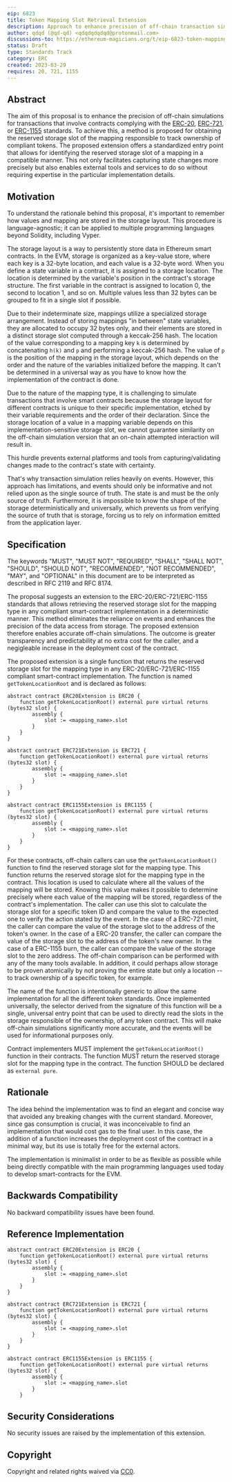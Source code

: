 ```yaml
---
eip: 6823
title: Token Mapping Slot Retrieval Extension
description: Approach to enhance precision of off-chain transaction simulations by accessing mapping storage slot in ERC-20/721/1155 contracts.
author: qdqd (@qd-qd) <qdqdqdqdqd@protonmail.com>
discussions-to: https://ethereum-magicians.org/t/eip-6823-token-mapping-slot-retrieval-extension/13666
status: Draft
type: Standards Track
category: ERC
created: 2023-03-29
requires: 20, 721, 1155
---
```


## Abstract

The aim of this proposal is to enhance the precision of off-chain simulations for transactions that involve contracts complying with the [ERC-20](./eip-20.md), [ERC-721](./eip-721.md), or [ERC-1155](./eip-1155.md) standards. To achieve this, a method is proposed for obtaining the reserved storage slot of the mapping responsible to track ownership of compliant tokens. The proposed extension offers a standardized entry point that allows for identifying the reserved storage slot of a mapping in a compatible manner. This not only facilitates capturing state changes more precisely but also enables external tools and services to do so without requiring expertise in the particular implementation details.

## Motivation

To understand the rationale behind this proposal, it's important to remember how values and mapping are stored in the storage layout. This procedure is language-agnostic; it can be applied to multiple programming languages beyond Solidity, including Vyper.

The storage layout is a way to persistently store data in Ethereum smart contracts. In the EVM, storage is organized as a key-value store, where each key is a 32-byte location, and each value is a 32-byte word. When you define a state variable in a contract, it is assigned to a storage location. The location is determined by the variable's position in the contract's storage structure. The first variable in the contract is assigned to location 0, the second to location 1, and so on. Multiple values less than 32 bytes can be grouped to fit in a single slot if possible.

Due to their indeterminate size, mappings utilize a specialized storage arrangement. Instead of storing mappings "in between" state variables, they are allocated to occupy 32 bytes only, and their elements are stored in a distinct storage slot computed through a keccak-256 hash. The location of the value corresponding to a mapping key `k` is determined by concatenating `h(k)` and `p` and performing a keccak-256 hash. The value of `p` is the position of the mapping in the storage layout, which depends on the order and the nature of the variables initialized before the mapping. It can't be determined in a universal way as you have to know how the implementation of the contract is done.

Due to the nature of the mapping type, it is challenging to simulate transactions that involve smart contracts because the storage layout for different contracts is unique to their specific implementation, etched by their variable requirements and the order of their declaration. Since the storage location of a value in a mapping variable depends on this implementation-sensitive storage slot, we cannot guarantee similarity on the off-chain simulation version that an on-chain attempted interaction will result in.

This hurdle prevents external platforms and tools from capturing/validating changes made to the contract's state with certainty.

That's why transaction simulation relies heavily on events. However, this approach has limitations, and events should only be informative and not relied upon as the single source of truth. The state is and must be the only source of truth. Furthermore, it is impossible to know the shape of the storage deterministically and universally, which prevents us from verifying the source of truth that is storage, forcing us to rely on information emitted from the application layer.

## Specification

The keywords "MUST", "MUST NOT", "REQUIRED", "SHALL", "SHALL NOT", "SHOULD", "SHOULD NOT", "RECOMMENDED", "NOT RECOMMENDED", "MAY", and "OPTIONAL" in this document are to be interpreted as described in RFC 2119 and RFC 8174.

The proposal suggests an extension to the ERC-20/ERC-721/ERC-1155 standards that allows retrieving the reserved storage slot for the mapping type in any compliant smart-contract implementation in a deterministic manner. This method eliminates the reliance on events and enhances the precision of the data access from storage. The proposed extension therefore enables accurate off-chain simulations. The outcome is greater transparency and predictability at no extra cost for the caller, and a negigleable increase in the deployment cost of the contract.

The proposed extension is a single function that returns the reserved storage slot for the mapping type in any ERC-20/ERC-721/ERC-1155 compliant smart-contract implementation. The function is named `getTokenLocationRoot` and is declared as follows:

```solidity
abstract contract ERC20Extension is ERC20 {
    function getTokenLocationRoot() external pure virtual returns (bytes32 slot) {
        assembly {
            slot := <mapping_name>.slot
        }
    }
}

abstract contract ERC721Extension is ERC721 {
    function getTokenLocationRoot() external pure virtual returns (bytes32 slot) {
        assembly {
            slot := <mapping_name>.slot
        }
    }
}

abstract contract ERC1155Extension is ERC1155 {
    function getTokenLocationRoot() external pure virtual returns (bytes32 slot) {
        assembly {
            slot := <mapping_name>.slot
        }
    }
}
```

For these contracts, off-chain callers can use the `getTokenLocationRoot()` function to find the reserved storage slot for the mapping type. This function returns the reserved storage slot for the mapping type in the contract. This location is used to calculate where all the values of the mapping will be stored. Knowing this value makes it possible to determine precisely where each value of the mapping will be stored, regardless of the contract's implementation. The caller can use this slot to calculate the storage slot for a specific token ID and compare the value to the expected one to verify the action stated by the event. In the case of a ERC-721 mint, the caller can compare the value of the storage slot to the address of the token's owner. In the case of a ERC-20 transfer, the caller can compare the value of the storage slot to the address of the token's new owner. In the case of a ERC-1155 burn, the caller can compare the value of the storage slot to the zero address. The off-chain comparison can be performed with any of the many tools available. In addition, it could perhaps allow storage to be proven atomically by not proving the entire state but only a location -- to track ownership of a specific token, for example.

The name of the function is intentionally generic to allow the same implementation for all the different token standards. Once implemented universally, the selector derived from the signature of this function will be a single, universal entry point that can be used to directly read the slots in the storage responsible of the ownership, of any token contract. This will make off-chain simulations significantly more accurate, and the events will be used for informational purposes only.

Contract implementers MUST implement the `getTokenLocationRoot()` function in their contracts. The function MUST return the reserved storage slot for the mapping type in the contract. The function SHOULD be declared as `external pure`.

## Rationale

The idea behind the implementation was to find an elegant and concise way that avoided any breaking changes with the current standard. Moreover, since gas consumption is crucial, it was inconceivable to find an implementation that would cost gas to the final user. In this case, the addition of a function increases the deployment cost of the contract in a minimal way, but its use is totally free for the external actors.

The implementation is minimalist in order to be as flexible as possible while being directly compatible with the main programming languages used today to develop smart-contracts for the EVM.

## Backwards Compatibility

No backward compatibility issues have been found.

## Reference Implementation

```solidity
abstract contract ERC20Extension is ERC20 {
    function getTokenLocationRoot() external pure virtual returns (bytes32 slot) {
        assembly {
            slot := <mapping_name>.slot
        }
    }
}

abstract contract ERC721Extension is ERC721 {
    function getTokenLocationRoot() external pure virtual returns (bytes32 slot) {
        assembly {
            slot := <mapping_name>.slot
        }
    }
}

abstract contract ERC1155Extension is ERC1155 {
    function getTokenLocationRoot() external pure virtual returns (bytes32 slot) {
        assembly {
            slot := <mapping_name>.slot
        }
    }
```

## Security Considerations

No security issues are raised by the implementation of this extension.

## Copyright

Copyright and related rights waived via [CC0](../LICENSE.md).
